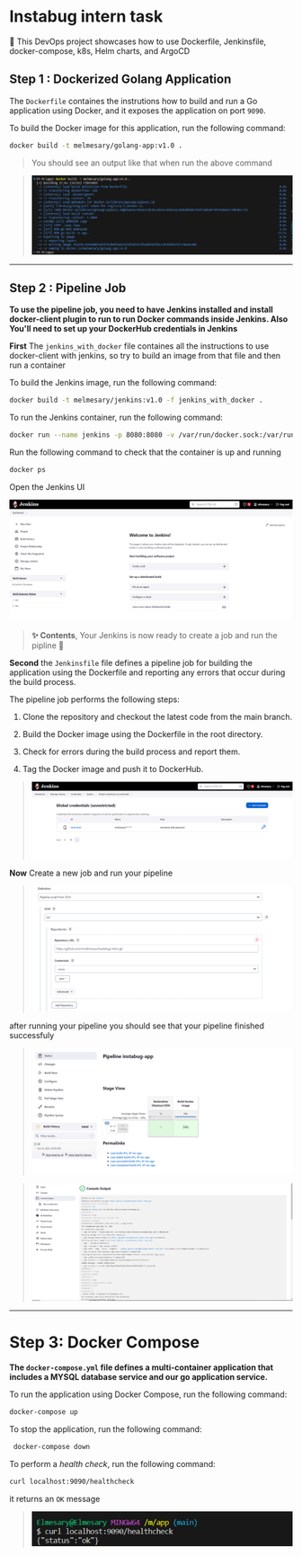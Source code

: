 # Instabug intern task 

🚨 This DevOps project showcases how to use Dockerfile, Jenkinsfile, docker-compose, k8s, Helm charts, and ArgoCD 

## Step 1 : Dockerized Golang Application 

The `Dockerfile` containes the instrutions how to build and run a Go application using Docker, and it exposes the application on port `9090`.

To build the Docker image for this application, run the following command:

```bash
docker build -t melmesary/golang-app:v1.0 .
```
> You should see an output like that when run the above command

> ![docker-build](./pictures/docker-build.PNG) 

______ 

 ## Step 2 : Pipeline Job

**To use the pipeline job, you need to have Jenkins installed and install docker-client plugin to run to run Docker commands inside Jenkins. Also You'll need to set up your DockerHub credentials in Jenkins**

**First** The `jenkins_with_docker` file containes all the instructions to use docker-client with jenkins, so try to build an image from that file and then run a container

To build the Jenkins image, run the following command:

```bash
docker build -t melmesary/jenkins:v1.0 -f jenkins_with_docker .
```

To run the Jenkins container, run the following command:

```bash
docker run --name jenkins -p 8080:8080 -v /var/run/docker.sock:/var/run/docker.sock melmesary/jenkins:v1.0
```
Run the following command to check that the container is up and running 

```bash
docker ps 
```
Open the Jenkins UI

![docker-build](./pictures/Jenkins-UI.PNG) 

> **✨ Contents**, Your Jenkins is now ready to create a job and run the pipline :tada:

 **Second** the `Jenkinsfile` file defines a pipeline job for building the application using the Dockerfile and reporting any errors that occur during the build process.

The pipeline job performs the following steps:

1. Clone the repository and checkout the latest code from the main branch.

1. Build the Docker image using the Dockerfile in the root directory.

1. Check for errors during the build process and report them.

1. Tag the Docker image and push it to DockerHub.

> ![docker-credentials](./pictures/dokcerhub-credentials.PNG) 


**Now** Create a new job and run your pipeline 

> ![pipeline](./pictures/pipeline.PNG) 

after running your pipeline you should see that your pipeline finished successfuly

> ![pipeline-success](./pictures/pipeline-success.PNG)
 
> ![pipeline-sucess](./pictures/pipeline-success-2.PNG)

___
# Step 3: Docker Compose

**The `docker-compose.yml` file defines a multi-container application that includes a MYSQL database service and our go application service.**

 To run the application using Docker Compose, run the following command:

 ```bash
 docker-compose up 
 ```

 To stop the application, run the following command:

```bash
 docker-compose down 
```
To perform a *health check*, run the following command:

```bash
curl localhost:9090/healthcheck
```
it returns an `OK` message

> ![pipeline-sucess](./pictures/healthcheck.PNG)
